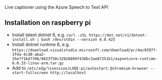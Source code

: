 Live captioner using the Azure Speech to Text API


## Installation on raspberry pi
* Install latest dotnet 6, e.g. `curl -sSL https://dot.net/v1/dotnet-install.sh | bash /dev/stdin --version 6.0.425`
* Install dotnet runtime 6, e.g. `https://download.visualstudio.microsoft.com/download/pr/4ac9397f-3f4a-4cd0-aba2-35e7f1b47396/9823f50c32028899f430bc3ae87251b1/aspnetcore-runtime-6.0.33-linux-arm.tar.gz`
* Add to `/etc/xdg/lxsession/LXDE-pi/autostart`: `@chromium-browser --start-fullscreen http://localhost`

